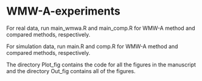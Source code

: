 # WMW-A-experiments

For real data, run main_wmwa.R and main_comp.R for WMW-A method and compared methods, respectively. 
 
For simulation data, run main.R and comp.R for WMW-A method and compared methods, respectively. 
 
The directory Plot_fig contains the code for all the figures in the manuscript and the directory Out_fig contains all of the figures.

